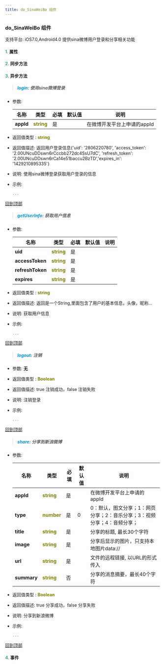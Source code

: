 ```yaml
---
title: do_SinaWeiBo 组件
---
```


### do_SinaWeiBo 组件

 支持平台: iOS7.0,Android4.0
 提供sina微博用户登录和分享相关功能

#### <font color ='#40A977'>**1.**</font> 属性

#### <font color ='#40A977'>**2.**</font> 同步方法

#### <font color ='#40A977'>**3.**</font> 异步方法

>##### <font color ='#0092db'>**login**</font>: 使用sina微博登录

- 参数:

  名称 | 类型 |必填|默认值|说明
  ---- |-------------  |--------------|--------|------
  **appId** |<font color ='#808000'>**string**</font> | 是 | |在微博开发平台上申请的appId
- 返回值类型 : <font color ='#808000'>**string**</font>
- 返回值描述: 返回用户登录信息{'uid': '2806220780', 'access_token': '2.00UNcuDDswn6rCccbb272dc4SsU7dC', 'refresh_token': '2.00UNcuDDswn6rCa14e51baccu2BzTD','expires_in': '1429210895335'}
- 说明: 使用sina微博登录获取用户登录的信息
- 示例:

  ```javascript
  ...

  ```

[回到顶部](#top)

>##### <font color ='#0092db'>**getUserInfo**</font>: 获取用户信息

- 参数:

  名称 | 类型 |必填|默认值|说明
  ---- |-------------  |--------------|--------|------
  **uid** |<font color ='#808000'>**string**</font> | 是 | |
  **accessToken** |<font color ='#808000'>**string**</font> | 是 | |
  **refreshToken** |<font color ='#808000'>**string**</font> | 是 | |
  **expires** |<font color ='#808000'>**string**</font> | 是 | |
- 返回值类型 : <font color ='#808000'>**string**</font>
- 返回值描述: 返回是一个String,里面包含了用户的基本信息，头像，昵称...
- 说明: 获取用户信息
- 示例:

  ```javascript
  ...

  ```

[回到顶部](#top)

>##### <font color ='#0092db'>**logout**</font>: 注销

- 参数: **无**
- 返回值类型 : <font color ='#808000'>**Boolean**</font>
- 返回值描述: true 注销成功，false 注销失败
- 说明: 注销登录
- 示例:

  ```javascript
  ...

  ```

[回到顶部](#top)

>##### <font color ='#0092db'>**share**</font>: 分享到新浪微博

- 参数:

  名称 | 类型 |必填|默认值|说明
  ---- |-------------  |--------------|--------|------
  **appId** |<font color ='#808000'>**string**</font> | 是 | |在微博开发平台上申请的appId
  **type** |<font color ='#808000'>**number**</font> | 是 | 0|0：默认，图文分享；1：网页分享；2：音乐分享；3：视频分享；4：音频分享；
  **title** |<font color ='#808000'>**string**</font> | 是 | |分享的标题, 最长30个字符
  **image** |<font color ='#808000'>**string**</font> | 是 | |分享后显示的图片，只支持本地图片data://
  **url** |<font color ='#808000'>**string**</font> | 是 | |文件的远程链接, 以URL的形式传入
  **summary** |<font color ='#808000'>**string**</font> | 否 | |分享的消息摘要，最长40个字符
- 返回值类型 : <font color ='#808000'>**Boolean**</font>
- 返回值描述: true 分享成功，false 分享失败
- 说明: 分享到新浪微博
- 示例:

  ```javascript
  ...

  ```

[回到顶部](#top)


#### <font color ='#40A977'>**4.**</font> 事件


